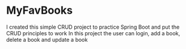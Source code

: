 # MyFavBooks

I created this simple CRUD project to practice Spring Boot and put the CRUD principles to work
In this project the user can login, add a book, delete a book and update a book
